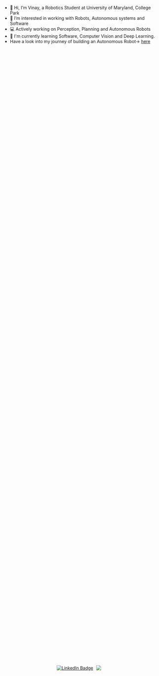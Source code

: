 - 👋 Hi, I’m Vinay, a Robotics Student at University of Maryland, College Park
- 👀 I’m interested in working with Robots, Autonomous systems and Software
- :computer: Actively working on Perception, Planning and Autonomous Robots
- 🌱 I'm currently learning Software, Computer Vision and Deep Learning.
- Have a look into my journey of building an Autonomous Robot-> [here](https://youtu.be/-1Ja9Sxqja4)

<div style="display: flex; justify-content: center; align-items: center; height: 100vh;">
  <div id="badges" align="center" style="display: flex;">
    <a href="https://www.linkedin.com/in/vinaykrishnabukka/" style="margin-right: 10px;">
      <img src="https://img.shields.io/badge/LinkedIn-blue?style=for-the-badge&logo=linkedin&logoColor=white" alt="LinkedIn Badge"/>
    </a>
    <a href="https://vinay06vinay.github.io/" style="margin-right: 10px;">
    <img src="https://img.shields.io/badge/Portfolio-255E63?style=for-the-badge&logo=About&logoColor=white" />
    </a>
    <img src="https://komarev.com/ghpvc/?username=vinay06vinay&style=for-the-badge&color=blue" alt=""/>
  </div>
</div>

---

### :hammer_and_wrench: Languages and Tools :
<p align="left">
  <a href="https://www.cprogramming.com/" target="_blank" rel="noreferrer">
    <img src="https://cdn.jsdelivr.net/gh/devicons/devicon/icons/cplusplus/cplusplus-original.svg" alt="Cd++" width="40" height="40"/>
  </a> 
  <a href="https://skillicons.dev">
    <img src="https://skillicons.dev/icons?i=ros&theme=light" />
  </a>
  <a href="https://www.python.org" target="_blank" rel="noreferrer">
    <img src="https://cdn.jsdelivr.net/gh/devicons/devicon/icons/python/python-original-wordmark.svg" alt="Python" width="40" height="40"/>
  </a>
  <a href="https://opencv.org/" target="_blank" rel="noreferrer">
    <img src="https://cdn.jsdelivr.net/gh/devicons/devicon/icons/opencv/opencv-original.svg" alt="OpenCV" width="40" height="40"/>
  </a>
   <a href="https://www.docker.com/" target="_blank" rel="noreferrer">
    <img src="https://cdn.jsdelivr.net/gh/devicons/devicon/icons/docker/docker-original.svg" alt="Docker" width="40" height="40"/>
  </a>
  <a href="https://git-scm.com/" target="_blank" rel="noreferrer">
    <img src="https://cdn.jsdelivr.net/gh/devicons/devicon/icons/git/git-original.svg" alt="Git" width="40" height="40"/>
  </a>
  <a href="https://matlab.mathworks.com/" target="_blank" rel="noreferrer">
    <img src="https://cdn.jsdelivr.net/gh/devicons/devicon/icons/matlab/matlab-original.svg" alt="Matlab" width="40" height="40"/>
  </a>
  <a href="https://www.linux.org/" target="_blank" rel="noreferrer">
    <img src="https://cdn.jsdelivr.net/gh/devicons/devicon/icons/linux/linux-original.svg" alt="Linux" width="40" height="40"/>
  </a>
  <a href="https://www.raspberrypi.org/" target="_blank" rel="noreferrer">
    <img src="https://cdn.jsdelivr.net/gh/devicons/devicon/icons/raspberrypi/raspberrypi-original.svg" alt="RaspberryPi" width="40" height="40"/>
  </a>

  <a href="https://pytorch.org/" target="_blank" rel="noreferrer">
    <img src="https://cdn.jsdelivr.net/gh/devicons/devicon/icons/pytorch/pytorch-original-wordmark.svg" alt="Pytorch" width="40" height="40"/>
  </a>
</p>



<div style="display: flex; flex-wrap: wrap; justify-content: space-evenly;">
  <img align="left" src="https://github-readme-stats.vercel.app/api?username=vinay06vinay&show_icons=true&theme=onedark" alt="Vinay's GitHub Stats" width="45%" />
  <!-- <img align="left" src="https://github-readme-stats-sigma-five.vercel.app/api/top-langs?username=vinay06vinay&show_icons=true&locale=en&layout=compact" alt="Vinay's Top Languages" width="40%" /> -->
  <img align="left" src="https://github-readme-stats.vercel.app/api/top-langs/?username=vinay06vinay&layout=donut&hide=jupyter%20notebook" alt="Vinay's Top Languages" width="35%" />
</div>



